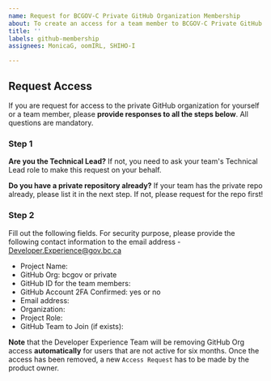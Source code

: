 ```yaml
---
name: Request for BCGOV-C Private GitHub Organization Membership
about: To create an access for a team member to BCGOV-C Private GitHub Organization and repositories.
title: ''
labels: github-membership
assignees: MonicaG, oomIRL, SHIHO-I

---
```


## Request Access

If you are request for access to the private GitHub organization for yourself or a team member, please **provide responses to all the steps below**. All questions are mandatory.

### Step 1

**Are you the Technical Lead?**
If not, you need to ask your team's Technical Lead role to make this request on your behalf.

**Do you have a private repository already?**
If your team has the private repo already, please list it in the next step. If not, please request for the repo first!


### Step 2
Fill out the following fields. For security purpose, please provide the following contact information to the email address - Developer.Experience@gov.bc.ca

* Project Name: 
* GitHub Org: bcgov or private
* GitHub ID for the team members: 
* GitHub Account 2FA Confirmed: yes or no
* Email address: 
* Organization: 
* Project Role: 
* GitHub Team to Join (if exists): 

**Note** that the Developer Experience Team will be removing GitHub Org access **automatically** for users that are not active for six months. Once the access has been removed, a new `Access Request` has to be made by the product owner.
